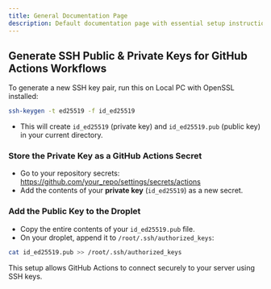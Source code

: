 ```yaml
---
title: General Documentation Page
description: Default documentation page with essential setup instructions.
---
```


## Generate SSH Public & Private Keys for GitHub Actions Workflows

To generate a new SSH key pair, run this on Local PC with OpenSSL installed:

```bash
ssh-keygen -t ed25519 -f id_ed25519
```

- This will create `id_ed25519` (private key) and `id_ed25519.pub` (public key) in your current directory.

### Store the Private Key as a GitHub Actions Secret

- Go to your repository secrets:  
  https://github.com/your_repo/settings/secrets/actions
- Add the contents of your **private key** (`id_ed25519`) as a new secret.

###  Add the Public Key to the Droplet

- Copy the entire contents of your `id_ed25519.pub` file.
- On your droplet, append it to `/root/.ssh/authorized_keys`:

```bash
cat id_ed25519.pub >> /root/.ssh/authorized_keys
```

This setup allows GitHub Actions to connect securely to your server using SSH keys.
